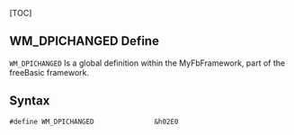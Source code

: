 [TOC]
## WM_DPICHANGED Define

`WM_DPICHANGED` Is a global definition within the MyFbFramework, part of the freeBasic framework.
## Syntax

```freeBasic
#define WM_DPICHANGED               &h02E0
```

